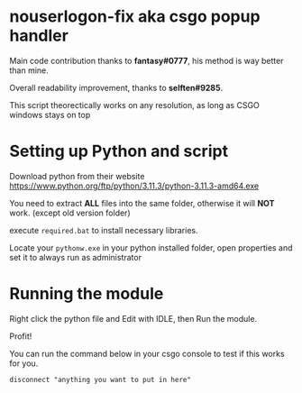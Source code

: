 # nouserlogon-fix aka csgo popup handler

Main code contribution thanks to **fantasy#0777**, his method is way better than mine.

Overall readability improvement, thanks to **selften#9285**.

This script theorectically works on any resolution, as long as CSGO windows stays on top

# Setting up Python and script

Download python from their website
https://www.python.org/ftp/python/3.11.3/python-3.11.3-amd64.exe

You need to extract **ALL** files into the same folder, otherwise it will **NOT** work. (except old version folder)

execute `required.bat` to install necessary libraries.

Locate your `pythonw.exe` in your python installed folder, open properties and set it to always run as administrator

# Running the module

Right click the python file and Edit with IDLE, then Run the module.

Profit!

You can run the command below in your csgo console to test if this works for you.
```
disconnect "anything you want to put in here"
```
